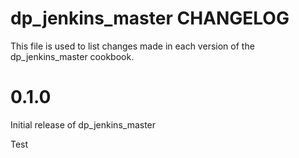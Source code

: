 dp_jenkins_master CHANGELOG
==============================
This file is used to list changes made in each version of the dp_jenkins_master cookbook.

# 0.1.0

Initial release of dp_jenkins_master

Test
